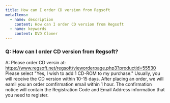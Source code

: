 ```yaml
---
title: How can I order CD version from Regsoft
metaItems:
  - name: description
    content: How can I order CD version from Regsoft
  - name: keywords
    content: DVD Cloner
---
```


### Q: How can I order CD version from Regsoft?

A:
Please order CD versin at: https://www.regsoft.net/regsoft/vieworderpage.php3?productid=55530
Please select "Yes, I wish to add 1 CD-ROM to my purchase."
Usually, you will receive the CD version within 10-15 days. After placing an order, we will eamil you an order comfirmation email within 1 hour. The confirmation notice will contain the Registration Code and Email Address information that you need to register.

